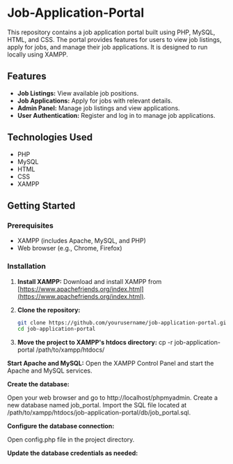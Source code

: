 # Job-Application-Portal
This repository contains a job application portal built using PHP, MySQL, HTML, and CSS. The portal provides features for users to view job listings, apply for jobs, and manage their job applications. It is designed to run locally using XAMPP.

## Features

- **Job Listings:** View available job positions.
- **Job Applications:** Apply for jobs with relevant details.
- **Admin Panel:** Manage job listings and view applications.
- **User Authentication:** Register and log in to manage job applications.

## Technologies Used

- PHP
- MySQL
- HTML
- CSS
- XAMPP

## Getting Started

### Prerequisites

- XAMPP (includes Apache, MySQL, and PHP)
- Web browser (e.g., Chrome, Firefox)

### Installation

1. **Install XAMPP:**
   Download and install XAMPP from [https://www.apachefriends.org/index.html](https://www.apachefriends.org/index.html).

2. **Clone the repository:**

   ```bash
   git clone https://github.com/yourusername/job-application-portal.git
   cd job-application-portal

3. **Move the project to XAMPP's htdocs directory:**
cp -r job-application-portal /path/to/xampp/htdocs/

**Start Apache and MySQL:**
Open the XAMPP Control Panel and start the Apache and MySQL services.

**Create the database:**

Open your web browser and go to http://localhost/phpmyadmin.
Create a new database named job_portal.
Import the SQL file located at /path/to/xampp/htdocs/job-application-portal/db/job_portal.sql.

**Configure the database connection:**

Open config.php file in the project directory.

**Update the database credentials as needed:**
<?php
$servername = "localhost";
$username = "root"; // default XAMPP username
$password = ""; // default XAMPP password
$dbname = "job_portal";
?>


